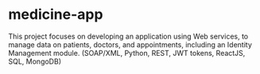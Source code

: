 # medicine-app
This project focuses on developing an application using Web services, to manage data on patients, doctors, and appointments, including an Identity Management module. (SOAP/XML, Python, REST, JWT tokens, ReactJS, SQL, MongoDB)

